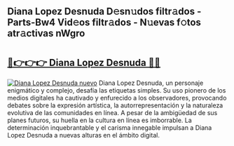 ## Diana Lopez Desnuda D𝚎sn𝚞dos filtr𝚊dos - Parts-Bw4 Vid𝚎os filtr𝚊dos - N𝚞evas f𝚘tos atr𝚊ctivas nWgro

# <h2><a href="http://mb96qi.tromn.icu/?c=Diana+Lopez+Desnuda">🔗👉👉👉 Diana Lopez Desnuda 🔗🔗</a></h2>

[![Diana Lopez Desnuda nuevo](https://i.imgur.com/pEAQMta.gif)](http://mb96qi.tromn.icu/?c=Diana+Lopez+Desnuda)
Diana Lopez Desnuda, un personaje enigmático y complejo, desafía las etiquetas simples. Su uso pionero de los medios digitales ha cautivado y enfurecido a los observadores, provocando debates sobre la expresión artística, la autorrepresentación y la naturaleza evolutiva de las comunidades en línea. A pesar de la ambigüedad de sus planes futuros, su huella en la cultura en línea es imborrable. La determinación inquebrantable y el carisma innegable impulsan a Diana Lopez Desnuda a nuevas alturas en el ámbito digital.
